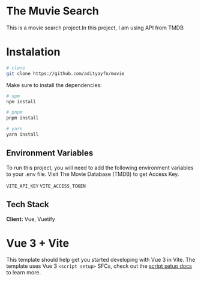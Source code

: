 # The Muvie Search

This is a movie search project.In this project, I am using API from TMDB

# Instalation

```bash
# clone
git clone https://github.com/adityayfn/muvie
```

Make sure to install the dependencies:

```bash
# npm
npm install

# pnpm
pnpm install

# yarn
yarn install
```

## Environment Variables

To run this project, you will need to add the following environment variables to your .env file. Visit The Movie Database (TMDB) to get Access Key.

`VITE_API_KEY`
`VITE_ACCESS_TOKEN`

## Tech Stack

**Client:** Vue, Vuetify

# Vue 3 + Vite

This template should help get you started developing with Vue 3 in Vite. The template uses Vue 3 `<script setup>` SFCs, check out the [script setup docs](https://v3.vuejs.org/api/sfc-script-setup.html#sfc-script-setup) to learn more.
